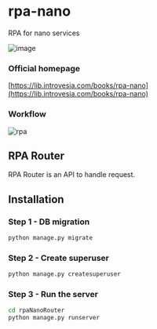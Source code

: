 # rpa-nano
RPA for nano services

![image](https://github.com/user-attachments/assets/6e7d3c6e-662e-402d-b173-a04b6a005f4f)


### Official homepage

[https://lib.introvesia.com/books/rpa-nano](https://lib.introvesia.com/books/rpa-nano)

### Workflow

![rpa](https://github.com/user-attachments/assets/5aef3536-04c0-4fff-a5b5-28d61d18cd4a)


## RPA Router

RPA Router is an API to handle request.

## Installation

### Step 1 - DB migration

```bash
python manage.py migrate
```

### Step 2 - Create superuser

```bash
python manage.py createsuperuser
```

### Step 3 - Run the server

```bash
cd rpaNanoRouter
python manage.py runserver
```
